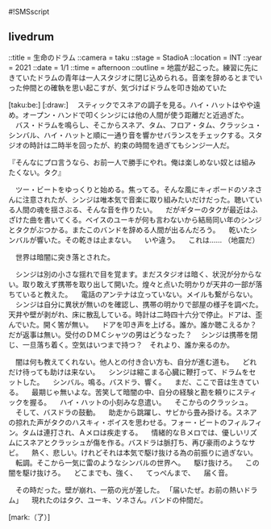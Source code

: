 #!SMSscript

## livedrum

::title = 生命のドラム
::camera = taku
::stage = StadioA
::location = INT
::year = 2021
::date = 1/1
::time = afternoon
::outline = 地震が起こった。練習に先にきていたドラムの青年は一人スタジオに閉じ込められる。音楽を辞めるとまでいった仲間との確執を思い起こすが、気づけばドラムを叩き始めていた

[taku:be:]
[:draw:]
　スティックでスネアの調子を見る。ハイ・ハットはやや遠め。オープン・ハンドで叩くシンジには他の人間が使う距離だと近過ぎた。
　バス・ドラムを鳴らし、そこからスネア、タム、フロア・タム、クラッシュ・シンバル、ハイ・ハットと順に一通り音を響かせバランスをチェックする。スタジオの時計は二時半を回ったが、約束の時間を過ぎてもシンジ一人だ。

『そんなにプロ言うなら、お前一人で勝手にやれ。俺は楽しめない奴とは組みたくない。タク』

　ツー・ビートをゆっくりと始める。焦ってる。そんな風にキィボードのソネさんに注意されたが、シンジは唯本気で音楽に取り組みたいだけだった。聴いている人間の魂を揺さぶる、そんな音を作りたい。
　だがギターのタクが最近はふざけた曲を書いてくる。ベイスのユーキが何も言わないから結局同い年のシンジとタクがぶつかる。またこのバンドを辞める人間が出るんだろう。
　乾いたシンバルが響いた。その乾きは止まない。
　いや違う。
　これは……
（地震だ）

　世界は暗闇に突き落とされた。

　シンジは別の小さな揺れで目を覚ます。まだスタジオは暗く、状況が分からない。取り敢えず携帯を取り出して開いた。煌々と点いた明かりが天井の一部が落ちていると教えた。
　電話のアンテナは立っていない。メイルも繋がらない。
　シンジは自分に異状が無いのを確認し、携帯の明かりで部屋の様子を調べた。天井や壁が剥がれ、床に散乱している。時計は二時四十六分で停止。ドアは、歪んでいた。開く筈が無い。
　ドアを叩き声を上げる。誰か。誰か聴こえるか？　だが返事は無い。受付のＤＭＣシャツの男はどうなった？
　シンジは携帯を閉じ、一旦落ち着く。空気はいつまで持つ？　それより、誰か来るのか。

　闇は何も教えてくれない。他人との付き合い方も、自分が進む道も。
　どれだけ待っても助けは来ない。
　シンジは縮こまる心臓に鞭打って、ドラムをセットした。
　シンバル。鳴る。バスドラ、響く。
　まだ、ここで音は生きている。
　最期じゃ無いよな。苦笑して暗闇の中、自分の経験と勘を頼りにスティックを握る。
　ハイ・ハットの小刻みな息遣い。
　そこからのクラッシュ。
　そして、バスドラの鼓動。
　助走から跳躍し、サビから畳み掛ける。スネアの掠れた声がタクのハスキィ・ボイスを思わせる。フォー・ビートのフィルフィン。タムは連打され、Ａメロは疾走する。
　情緒的なＢメロでは、優しいリズムにスネアとクラッシュが傷を作る。バスドラは脈打ち、再び豪雨のようなサビ。
　熱く、悲しい。けれどそれは本気で駆け抜ける為の前振りに過ぎない。
　転調。そこから一気に雷のようなシンバルの世界へ。
　駆け抜けろ。
　この闇を駆け抜けろ。
　どこまでも、強く、
　てっぺんまで、
　届く音。

　その時だった。壁が崩れ、一筋の光が差した。
「届いたぜ。お前の熱いドラム」
　現れたのはタク、ユーキ、ソネさん。バンドの仲間だ。

[mark:（了）]
